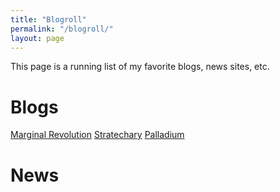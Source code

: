 ```yaml
---
title: "Blogroll"
permalink: "/blogroll/"
layout: page
---
```


This page is a running list of my favorite blogs, news sites, etc.

# Blogs

[Marginal Revolution](marginalrevolution.com)
[Stratechary](https://stratechery.com/)
[Palladium](https://www.palladiummag.com/)

# News
